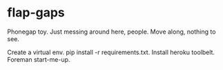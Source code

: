 flap-gaps
=========

Phonegap toy. Just messing around here, people. Move along, nothing to see.

Create a virtual env. pip install -r requirements.txt. Install heroku toolbelt. Foreman start-me-up.
